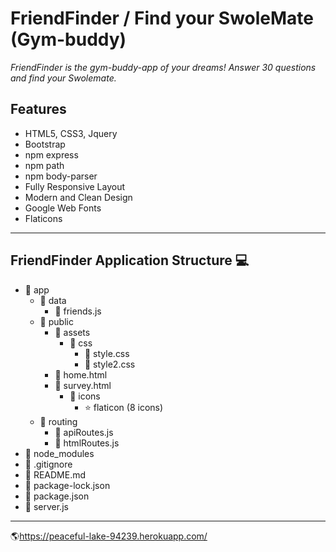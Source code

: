# FriendFinder / Find your SwoleMate (Gym-buddy)

_FriendFinder is the gym-buddy-app of your dreams! Answer 30 questions and find your Swolemate._ 

## Features
- HTML5, CSS3, Jquery
- Bootstrap
- npm express
- npm path
- npm body-parser
- Fully Responsive Layout
- Modern and Clean Design
- Google Web Fonts
- Flaticons 
----------------------------------------------------------------------------------------------------------------------------------
## FriendFinder Application Structure :computer:

- :file_folder: app
  - :file_folder: data
    - :page_facing_up: friends.js
  - :file_folder: public
    - :file_folder: assets
      - :file_folder: css
        - :page_facing_up: style.css
        - :page_facing_up: style2.css
    - :page_facing_up: home.html
    - :page_facing_up: survey.html
      - :file_folder: icons
        - :star: flaticon (8 icons)
  - :file_folder: routing
    - :page_facing_up: apiRoutes.js
    - :page_facing_up: htmlRoutes.js
- :file_folder: node_modules
- :page_facing_up: .gitignore
- :page_facing_up: README.md
- :page_facing_up: package-lock.json
- :page_facing_up: package.json
- :page_facing_up: server.js

----------------------------------------------------------------------------------------------------------------------------------

:earth_americas:https://peaceful-lake-94239.herokuapp.com/
